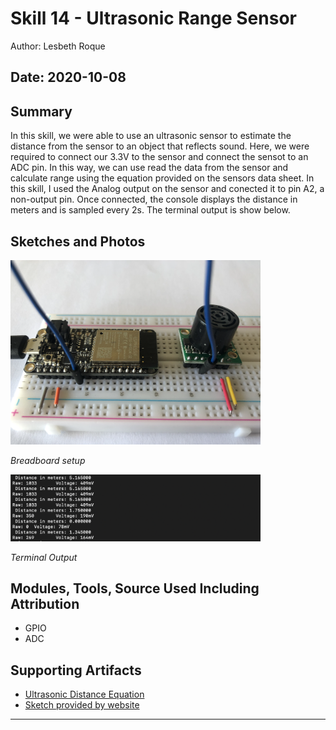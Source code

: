 #  Skill 14 - Ultrasonic Range Sensor

Author: Lesbeth Roque

Date: 2020-10-08
-----

## Summary
In this skill, we were able to use an ultrasonic sensor to estimate the distance from the sensor to an object that reflects sound. Here, we were required to connect our 3.3V to the sensor and connect the sensot to an ADC pin. In this way, we can use read the data from the sensor and calculate range using the equation provided on the sensors data sheet. In this skill, I used the Analog output on the sensor and conected it to pin A2, a non-output pin. Once connected, the console displays the distance in meters and is sampled every 2s. The terminal output is show below.

## Sketches and Photos
<p align="left">
<img src="https://github.com/lsroque/EC444-Repository/blob/master/skills/3.%20Sensor-Actuator%20Devices%20and%20Programming/14%20-%20Ultrasonic%20Range%201/images/14_Breadboard.jpg" width="400">
</p>
<p>
    <em>Breadboard setup</em>
</p>

<p align="left">
<img src="https://github.com/lsroque/EC444-Repository/blob/master/skills/3.%20Sensor-Actuator%20Devices%20and%20Programming/14%20-%20Ultrasonic%20Range%201/images/14_Terminal.jpg" alt="Terminal" width="400">
</p>
<p>
    <em>Terminal Output</em>
</p>

## Modules, Tools, Source Used Including Attribution
- GPIO
- ADC

## Supporting Artifacts
- [Ultrasonic Distance Equation](https://www.maxbotix.com/documents/HRLV-MaxSonar-EZ_Datasheet.pdf)
- [Sketch provided by website](http://whizzer.bu.edu/skills/ultrasonic1)

-----
